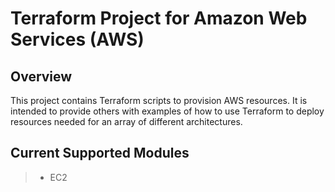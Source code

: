 # Terraform Project for Amazon Web Services (AWS)

## Overview

This project contains Terraform scripts to provision AWS resources. It is intended to provide others with examples of how to use Terraform to deploy resources needed for an array of different architectures.

## Current Supported Modules
  >- EC2
